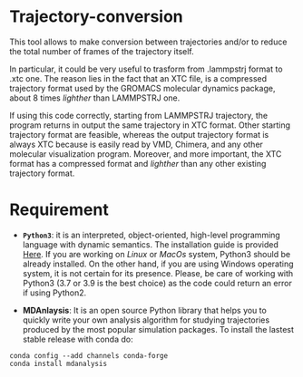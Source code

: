 # Trajectory-conversion
This tool allows to make conversion between trajectories and/or to reduce the total number of frames of the trajectory itself.

In particular, it could be very useful to trasform from .lammpstrj format to .xtc one. The reason lies in the fact that 
an XTC file, is a compressed trajectory format used by the GROMACS molecular dynamics package, about 8 times _lighther_ than LAMMPSTRJ one. 

If using this code correctly, starting from LAMMPSTRJ trajectory, the program returns in output the same trajectory in XTC format.
Other starting trajectory format are feasible, whereas the output trajectory format is always XTC because is easily read by VMD, Chimera, 
and any other molecular visualization program. Moreover, and more important, the XTC format has a compressed format and _lighther_ than 
any other existing trajectory format. 


# Requirement

* **`Python3`**: it is an interpreted, object-oriented, high-level programming language with dynamic semantics. 
  The installation guide is provided [Here](https://docs.python-guide.org/starting/installation/). 
  If you are working on _Linux_ or _MacOs_ system, Python3 should be already installed. 
  On the other hand, if you are using Windows operating system, it is not certain for its presence.
  Please, be care of working with Python3 (3.7 or 3.9 is the best choice) as the code could return an error if using Python2.

* **MDAnlaysis**: It is an open source Python library that helps you to quickly write your own analysis algorithm for studying trajectories produced by the most     popular simulation packages. To install the lastest stable release with conda do:

```
conda config --add channels conda-forge
conda install mdanalysis
```
 
